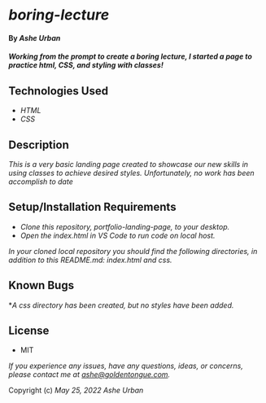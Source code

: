 # _boring-lecture_
####  By _Ashe Urban_
#### _Working from the prompt to create a boring lecture, I started a page to practice html, CSS, and styling with classes!_

## Technologies Used
* _HTML_
* _CSS_

## Description
_This is a very basic landing page created to showcase our new skills in using classes to achieve desired styles. Unfortunately, no work has been accomplish to date_

## Setup/Installation Requirements
* _Clone this repository, portfolio-landing-page, to your desktop._
* _Open the index.html in VS Code to run code on local host._

_In your cloned local repository you should find the following directories, in addition to this README.md: index.html and css._

## Known Bugs

*_A css directory has been created, but no styles have been added._

## License
* MIT

_If you experience any issues, have any questions, ideas, or concerns, please contact me at ashe@goldentongue.com._

Copyright (c) _May 25, 2022_ _Ashe Urban_